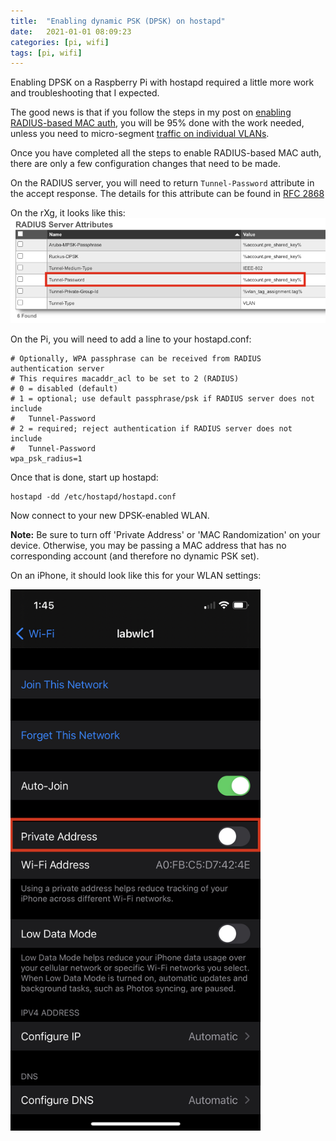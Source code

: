 ```yaml
---
title:  "Enabling dynamic PSK (DPSK) on hostapd"
date:   2021-01-01 08:09:23
categories: [pi, wifi]
tags: [pi, wifi]
---
```


Enabling DPSK on a Raspberry Pi with hostapd required a little more work and troubleshooting that I expected.

The good news is that if you follow the steps in my post on [enabling RADIUS-based MAC auth][mac-auth], you will be 95% done with the work needed, unless you need to micro-segment [traffic on individual VLANs][dvlan]. 

Once you have completed all the steps to enable RADIUS-based MAC auth, there are only a few configuration changes that need to be made. 

On the RADIUS server, you will need to return `Tunnel-Password` attribute in the accept response. The details for this attribute can be found in [RFC 2868][rfc]

On the rXg, it looks like this:
<img src="/images/tunnel-password.png">

On the Pi, you will need to add a line to your hostapd.conf:
```
# Optionally, WPA passphrase can be received from RADIUS authentication server
# This requires macaddr_acl to be set to 2 (RADIUS)
# 0 = disabled (default)
# 1 = optional; use default passphrase/psk if RADIUS server does not include
#	Tunnel-Password
# 2 = required; reject authentication if RADIUS server does not include
#	Tunnel-Password
wpa_psk_radius=1
```

Once that is done, start up hostapd:
```
hostapd -dd /etc/hostapd/hostapd.conf
```

Now connect to your new DPSK-enabled WLAN.

**Note:** Be sure to turn off 'Private Address' or 'MAC Randomization' on your device. Otherwise, you may be passing a MAC address that has no corresponding account (and therefore no dynamic PSK set).

On an iPhone, it should look like this for your WLAN settings:

<img src="/images/random-mac.jpg" width="400">

[mac-auth]: /2021/hostapd-macacl/
[dvlan]: /2021/hostapd-dvlan/
[rfc]: https://datatracker.ietf.org/doc/html/rfc2868#section-3.5